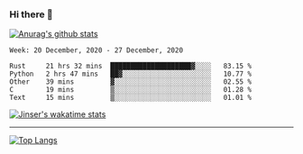 ### Hi there 👋

[![Anurag's github stats](https://github-readme-stats.vercel.app/api?username=jinserrr&show_icons=true)](https://github.com/anuraghazra/github-readme-stats)


<!--START_SECTION:waka-->
```text
Week: 20 December, 2020 - 27 December, 2020

Rust     21 hrs 32 mins  ████████████████████▓░░░░   83.15 % 
Python   2 hrs 47 mins   ██▓░░░░░░░░░░░░░░░░░░░░░░   10.77 % 
Other    39 mins         ▓░░░░░░░░░░░░░░░░░░░░░░░░   02.55 % 
C        19 mins         ▒░░░░░░░░░░░░░░░░░░░░░░░░   01.28 % 
Text     15 mins         ▒░░░░░░░░░░░░░░░░░░░░░░░░   01.01 % 
```
<!--END_SECTION:waka-->

[![Jinser's wakatime stats](https://github-readme-stats.vercel.app/api/wakatime?username=jinser)](https://github.com/anuraghazra/github-readme-stats)

***

[![Top Langs](https://github-readme-stats.vercel.app/api/top-langs/?username=jinserrr)](https://github.com/anuraghazra/github-readme-stats)
